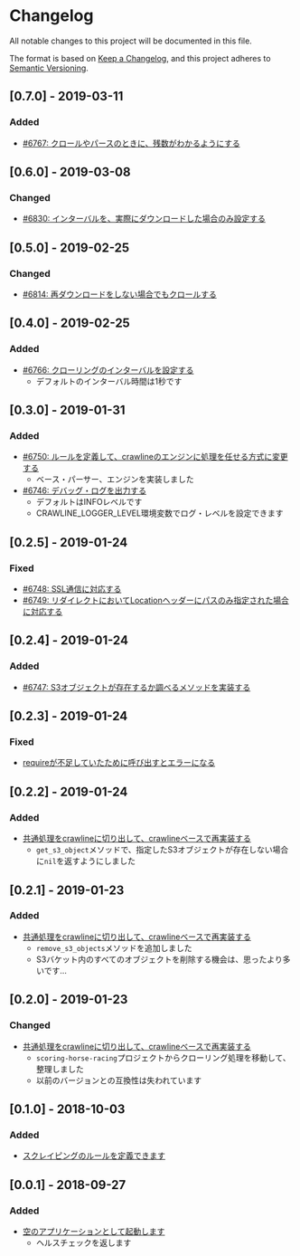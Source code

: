 # Changelog

All notable changes to this project will be documented in this file.

The format is based on [Keep a Changelog](https://keepachangelog.com/en/1.0.0/),
and this project adheres to [Semantic Versioning](https://semver.org/spec/v2.0.0.html).

## [0.7.0] - 2019-03-11

### Added

- [#6767: クロールやパースのときに、残数がわかるようにする](https://redmine.u6k.me/issues/6767)

## [0.6.0] - 2019-03-08

### Changed

- [#6830: インターバルを、実際にダウンロードした場合のみ設定する](https://redmine.u6k.me/issues/6830)

## [0.5.0] - 2019-02-25

### Changed

- [#6814: 再ダウンロードをしない場合でもクロールする](https://redmine.u6k.me/issues/6814)

## [0.4.0] - 2019-02-25

### Added

- [#6766: クローリングのインターバルを設定する](https://redmine.u6k.me/issues/6766)
    - デフォルトのインターバル時間は1秒です

## [0.3.0] - 2019-01-31

### Added

- [#6750: ルールを定義して、crawlineのエンジンに処理を任せる方式に変更する](https://redmine.u6k.me/issues/6750)
    - ベース・パーサー、エンジンを実装しました
- [#6746: デバッグ・ログを出力する](https://redmine.u6k.me/issues/6746)
    - デフォルトはINFOレベルです
    - CRAWLINE_LOGGER_LEVEL環境変数でログ・レベルを設定できます

## [0.2.5] - 2019-01-24

### Fixed

- [#6748: SSL通信に対応する](https://redmine.u6k.me/issues/6748)
- [#6749: リダイレクトにおいてLocationヘッダーにパスのみ指定された場合に対応する](https://redmine.u6k.me/issues/6749)

## [0.2.4] - 2019-01-24

### Added

- [#6747: S3オブジェクトが存在するか調べるメソッドを実装する](https://redmine.u6k.me/issues/6747)

## [0.2.3] - 2019-01-24

### Fixed

- [requireが不足していたために呼び出すとエラーになる](https://redmine.u6k.me/issues/6735)

## [0.2.2] - 2019-01-24

### Added

- [共通処理をcrawlineに切り出して、crawlineベースで再実装する](https://redmine.u6k.me/issues/6735)
    - `get_s3_object`メソッドで、指定したS3オブジェクトが存在しない場合に`nil`を返すようにしました

## [0.2.1] - 2019-01-23

### Added

- [共通処理をcrawlineに切り出して、crawlineベースで再実装する](https://redmine.u6k.me/issues/6735)
    - `remove_s3_objects`メソッドを追加しました
    - S3バケット内のすべてのオブジェクトを削除する機会は、思ったより多いです…

## [0.2.0] - 2019-01-23

### Changed

- [共通処理をcrawlineに切り出して、crawlineベースで再実装する](https://redmine.u6k.me/issues/6735)
    - `scoring-horse-racing`プロジェクトからクローリング処理を移動して、整理しました
    - 以前のバージョンとの互換性は失われています

## [0.1.0] - 2018-10-03

### Added

- [スクレイピングのルールを定義できます](https://redmine.u6k.me/issues/6561)

## [0.0.1] - 2018-09-27

### Added

- [空のアプリケーションとして起動します](https://redmine.u6k.me/issues/6559)
  - ヘルスチェックを返します
